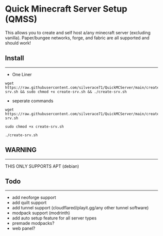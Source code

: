 # Quick Minecraft Server Setup (QMSS)
This allows you to create and self host a/any minecraft server (excluding vanilla). Paper/bungee networks, forge, and fabric are all supported and should work!

## **Install**
 - - - 
- One Liner
```
wget https://raw.githubusercontent.com/silverace71/QuickMCServer/main/create-srv.sh && sudo chmod +x create-srv.sh && ./create-srv.sh
```
- seperate commands
```
wget https://raw.githubusercontent.com/silverace71/QuickMCServer/main/create-srv.sh
```
```
sudo chmod +x create-srv.sh
```
```
./create-srv.sh
```
## **WARNING**
- - - 
THIS ONLY SUPPORTS APT (debian)

## **Todo**
- - - 
- add neoforge support
- add quilt support
- add tunnel support (cloudflared/playit.gg/any other tunnel software)
- modpack support (modrinth)
- add auto setup feature for all server types
- premade modpacks?
- web panel?
